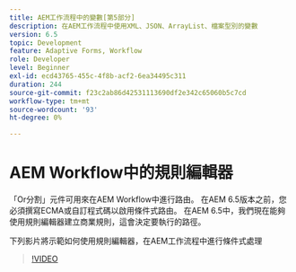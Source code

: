 ```yaml
---
title: AEM工作流程中的變數[第5部分]
description: 在AEM工作流程中使用XML、JSON、ArrayList、檔案型別的變數
version: 6.5
topic: Development
feature: Adaptive Forms, Workflow
role: Developer
level: Beginner
exl-id: ecd43765-455c-4f8b-acf2-6ea34495c311
duration: 244
source-git-commit: f23c2ab86d42531113690df2e342c65060b5c7cd
workflow-type: tm+mt
source-wordcount: '93'
ht-degree: 0%

---
```


# AEM Workflow中的規則編輯器

「Or分割」元件可用來在AEM Workflow中進行路由。 在AEM 6.5版本之前，您必須撰寫ECMA或自訂程式碼以啟用條件式路由。 在AEM 6.5中，我們現在能夠使用規則編輯器建立商業規則，這會決定要執行的路徑。

下列影片將示範如何使用規則編輯器，在AEM工作流程中進行條件式處理

>[!VIDEO](https://video.tv.adobe.com/v/26362?quality=12&learn=on)


